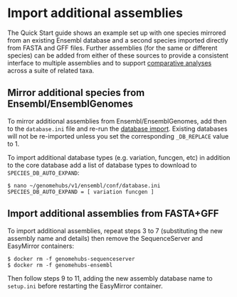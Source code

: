 # Import additional assemblies

The Quick Start guide shows an example set up with one species mirrored from an existing Ensembl database and a second species imported directly from FASTA and GFF files. Further assemblies \(for the same or different species\) can be added from either of these sources to provide a consistent interface to multiple assemblies and to support [comparative analyses](run-compara.md) across a suite of related taxa.

## Mirror additional species from Ensembl/EnsemblGenomes

To mirror additional assemblies from Ensembl/EnsemblGenomes, add then to the `database.ini` file and re-run the [database import](../quick-start/mysql-setup.md#import-ensembl-databases). Existing databases will not be re-imported unless you set the corresponding `_DB_REPLACE` value to 1.

To import additional database types \(e.g. variation, funcgen, etc\) in addition to the core database add a list of database types to download to `SPECIES_DB_AUTO_EXPAND`:

```text
$ nano ~/genomehubs/v1/ensembl/conf/database.ini
SPECIES_DB_AUTO_EXPAND = [ variation funcgen ]
```

## Import additional assemblies from FASTA+GFF

To import additional assemblies, repeat steps 3 to 7 \(substituting the new assembly name and details\) then remove the SequenceServer and EasyMirror containers:

```text
$ docker rm -f genomehubs-sequenceserver
$ docker rm -f genomehubs-ensembl
```

Then follow steps 9 to 11, adding the new assembly database name to `setup.ini` before restarting the EasyMirror container.

